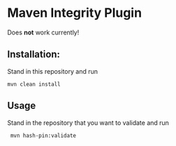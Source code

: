 # Maven Integrity Plugin

Does **not** work currently!

## Installation:

Stand in this repository and run

```
mvn clean install
```

## Usage

Stand in the repository that you want to validate and run

```
 mvn hash-pin:validate
```